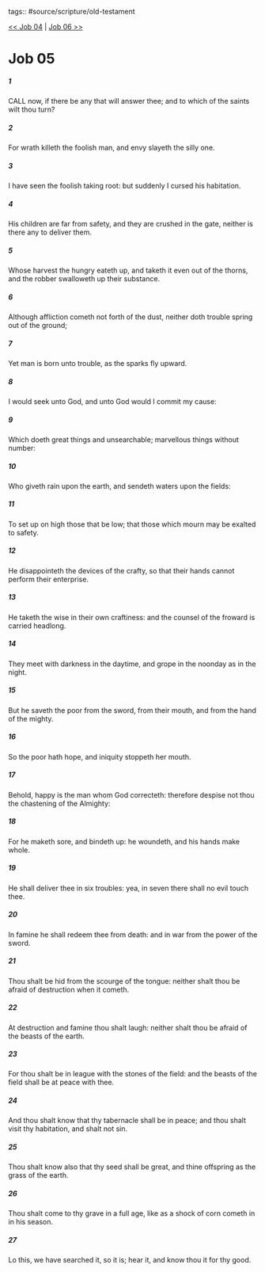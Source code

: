 tags:: #source/scripture/old-testament

[<< Job 04](/Old_Testament/18_Job/Job_04.md) | [Job 06 >>](/Old_Testament/18_Job/Job_06.md)

# Job 05

##### 1

CALL now, if there be any that will answer thee; and to which of the saints wilt thou turn?

##### 2

For wrath killeth the foolish man, and envy slayeth the silly one.

##### 3

I have seen the foolish taking root: but suddenly I cursed his habitation.

##### 4

His children are far from safety, and they are crushed in the gate, neither is there any to deliver them.

##### 5

Whose harvest the hungry eateth up, and taketh it even out of the thorns, and the robber swalloweth up their substance.

##### 6

Although affliction cometh not forth of the dust, neither doth trouble spring out of the ground;

##### 7

Yet man is born unto trouble, as the sparks fly upward.

##### 8

I would seek unto God, and unto God would I commit my cause:

##### 9

Which doeth great things and unsearchable; marvellous things without number:

##### 10

Who giveth rain upon the earth, and sendeth waters upon the fields:

##### 11

To set up on high those that be low; that those which mourn may be exalted to safety.

##### 12

He disappointeth the devices of the crafty, so that their hands cannot perform their enterprise.

##### 13

He taketh the wise in their own craftiness: and the counsel of the froward is carried headlong.

##### 14

They meet with darkness in the daytime, and grope in the noonday as in the night.

##### 15

But he saveth the poor from the sword, from their mouth, and from the hand of the mighty.

##### 16

So the poor hath hope, and iniquity stoppeth her mouth.

##### 17

Behold, happy is the man whom God correcteth: therefore despise not thou the chastening of the Almighty:

##### 18

For he maketh sore, and bindeth up: he woundeth, and his hands make whole.

##### 19

He shall deliver thee in six troubles: yea, in seven there shall no evil touch thee.

##### 20

In famine he shall redeem thee from death: and in war from the power of the sword.

##### 21

Thou shalt be hid from the scourge of the tongue: neither shalt thou be afraid of destruction when it cometh.

##### 22

At destruction and famine thou shalt laugh: neither shalt thou be afraid of the beasts of the earth.

##### 23

For thou shalt be in league with the stones of the field: and the beasts of the field shall be at peace with thee.

##### 24

And thou shalt know that thy tabernacle shall be in peace; and thou shalt visit thy habitation, and shalt not sin.

##### 25

Thou shalt know also that thy seed shall be great, and thine offspring as the grass of the earth.

##### 26

Thou shalt come to thy grave in a full age, like as a shock of corn cometh in in his season.

##### 27

Lo this, we have searched it, so it is; hear it, and know thou it for thy good.
